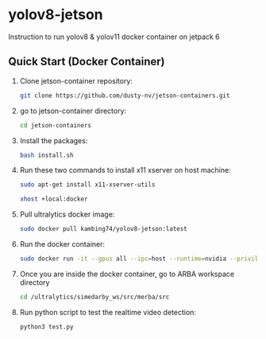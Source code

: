 # yolov8-jetson
Instruction to run yolov8 & yolov11 docker container on jetpack 6

## Quick Start (Docker Container)

1. Clone jetson-container repository:
   ```bash
   git clone https://github.com/dusty-nv/jetson-containers.git

2. go to jetson-container directory:
   ```bash
   cd jetson-containers

3. Install the packages:
   ```bash
   bash install.sh

3. Run these two commands to install x11 xserver on host machine:
   ```bash
   sudo apt-get install x11-xserver-utils

   xhost +local:docker

7. Pull ultralytics docker image:
   ```bash
   sudo docker pull kambing74/yolov8-jetson:latest

3. Run the docker container:
   ```bash
   sudo docker run -it --gpus all --ipc=host --runtime=nvidia --privileged -e DISPLAY=$DISPLAY -v /tmp/.X11-unix:/tmp/.X11-unix kambing74/yolov8-jetson:latest

8. Once you are inside the docker container, go to ARBA workspace directory
   ```bash
   cd /ultralytics/simedarby_ws/src/merba/src

9. Run python script to test the realtime video detection: 
   ```bash
   python3 test.py

